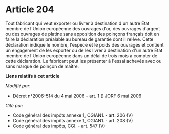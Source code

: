 # Article 204

Tout fabricant qui veut exporter ou livrer à destination d'un autre Etat membre de l'Union européenne des ouvrages d'or, des
ouvrages d'argent ou des ouvrages de platine sans apposition des poinçons français doit en faire la déclaration préalable au
bureau de garantie dont il relève. Cette déclaration indique le nombre, l'espèce et le poids des ouvrages et contient un
engagement de les exporter ou de les livrer à destination d'un autre Etat membre de l'Union européenne dans un délai de trois
mois à compter de cette déclaration. Le fabricant peut les présenter à l'essai achevés avec ou sans marque de poinçon de
maître.

**Liens relatifs à cet article**

_Modifié par_:

  - Décret n°2006-514 du 4 mai 2006 - art. 1 () JORF 6 mai 2006

_Cité par_:

  - Code général des impôts annexe 1, CGIAN1. - art. 206 (V)
  - Code général des impôts annexe 1, CGIAN1. - art. 208 (V)
  - Code général des impôts, CGI. - art. 547 (V)
